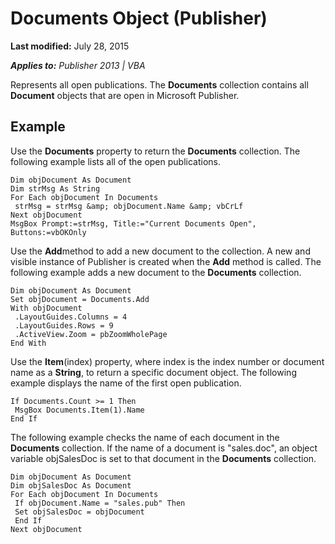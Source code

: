 
# Documents Object (Publisher)

 **Last modified:** July 28, 2015

 _**Applies to:** Publisher 2013 | VBA_

Represents all open publications. The  **Documents** collection contains all **Document** objects that are open in Microsoft Publisher.


## Example

Use the  **Documents** property to return the **Documents** collection. The following example lists all of the open publications.


```
Dim objDocument As Document 
Dim strMsg As String 
For Each objDocument In Documents 
 strMsg = strMsg &amp; objDocument.Name &amp; vbCrLf 
Next objDocument 
MsgBox Prompt:=strMsg, Title:="Current Documents Open", Buttons:=vbOKOnly
```

Use the  **Add**method to add a new document to the collection. A new and visible instance of Publisher is created when the  **Add** method is called. The following example adds a new document to the **Documents** collection.




```
Dim objDocument As Document 
Set objDocument = Documents.Add 
With objDocument 
 .LayoutGuides.Columns = 4 
 .LayoutGuides.Rows = 9 
 .ActiveView.Zoom = pbZoomWholePage 
End With
```

Use the  **Item**(index) property, where index is the index number or document name as a  **String**, to return a specific document object. The following example displays the name of the first open publication.




```
If Documents.Count >= 1 Then 
 MsgBox Documents.Item(1).Name 
End If 

```

The following example checks the name of each document in the  **Documents** collection. If the name of a document is "sales.doc", an object variable objSalesDoc is set to that document in the **Documents** collection.




```
Dim objDocument As Document 
Dim objSalesDoc As Document 
For Each objDocument In Documents 
 If objDocument.Name = "sales.pub" Then 
 Set objSalesDoc = objDocument 
 End If 
Next objDocument
```

